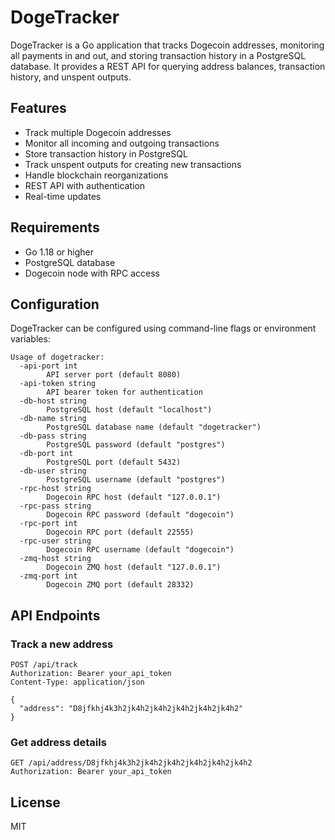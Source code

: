 # DogeTracker

DogeTracker is a Go application that tracks Dogecoin addresses, monitoring all payments in and out, and storing transaction history in a PostgreSQL database. It provides a REST API for querying address balances, transaction history, and unspent outputs.

## Features

- Track multiple Dogecoin addresses
- Monitor all incoming and outgoing transactions
- Store transaction history in PostgreSQL
- Track unspent outputs for creating new transactions
- Handle blockchain reorganizations
- REST API with authentication
- Real-time updates

## Requirements

- Go 1.18 or higher
- PostgreSQL database
- Dogecoin node with RPC access

## Configuration

DogeTracker can be configured using command-line flags or environment variables:

```
Usage of dogetracker:
  -api-port int
        API server port (default 8080)
  -api-token string
        API bearer token for authentication
  -db-host string
        PostgreSQL host (default "localhost")
  -db-name string
        PostgreSQL database name (default "dogetracker")
  -db-pass string
        PostgreSQL password (default "postgres")
  -db-port int
        PostgreSQL port (default 5432)
  -db-user string
        PostgreSQL username (default "postgres")
  -rpc-host string
        Dogecoin RPC host (default "127.0.0.1")
  -rpc-pass string
        Dogecoin RPC password (default "dogecoin")
  -rpc-port int
        Dogecoin RPC port (default 22555)
  -rpc-user string
        Dogecoin RPC username (default "dogecoin")
  -zmq-host string
        Dogecoin ZMQ host (default "127.0.0.1")
  -zmq-port int
        Dogecoin ZMQ port (default 28332)
```

## API Endpoints

### Track a new address

```
POST /api/track
Authorization: Bearer your_api_token
Content-Type: application/json

{
  "address": "D8jfkhj4k3h2jk4h2jk4h2jk4h2jk4h2jk4h2"
}
```

### Get address details

```
GET /api/address/D8jfkhj4k3h2jk4h2jk4h2jk4h2jk4h2jk4h2
Authorization: Bearer your_api_token
```

## License

MIT
